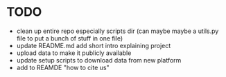 # TODO
- clean up entire repo especially scripts dir (can maybe maybe a utils.py file to put a bunch of stuff in one file)
- update README.md add short intro explaining project 
- upload data to make it publicly available
- update setup scripts to download data from new platform
- add to REAMDE "how to cite us"